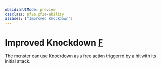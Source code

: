 ```yaml
---
obsidianUIMode: preview
cssclass: pf2e,pf2e-ability
aliases: ["Improved Knockdown"]
---
```

# Improved Knockdown [F](chapter-9-playing-the-game.md#Actions "Free Action")

The monster can use [Knockdown](rules/abilities/knockdown.md) as a free action triggered by a hit with its initial attack.